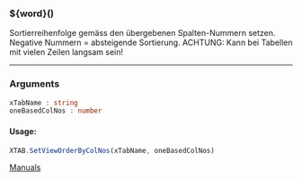 ﻿### ${word}()
Sortierreihenfolge gemäss den übergebenen Spalten-Nummern setzen. Negative Nummern = absteigende Sortierung. ACHTUNG: Kann bei Tabellen mit vielen Zeilen langsam sein!

----

### Arguments
```ts
xTabName : string
oneBasedColNos : number
```
#### Usage:
```ts
XTAB.SetViewOrderByColNos(xTabName, oneBasedColNos)
```

[Manuals](https://manuals.opacc.ch/docs/doku2401/F-Script/ScriptBlockFunc.XTAB.SetViewOrderByColNos.html)
